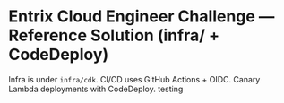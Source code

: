 # Entrix Cloud Engineer Challenge — Reference Solution (infra/ + CodeDeploy)
Infra is under `infra/cdk`. CI/CD uses GitHub Actions + OIDC. Canary Lambda deployments with CodeDeploy.
testing